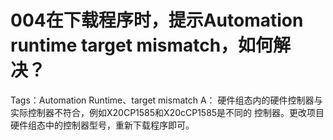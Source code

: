 # 004在下载程序时，提示Automation runtime target mismatch，如何解决？
Tags：Automation Runtime、target mismatch
A：
	硬件组态内的硬件控制器与实际控制器不符合，例如X20CP1585和X20cCP1585是不同的
	控制器。更改项目硬件组态中的控制器型号，重新下载程序即可。